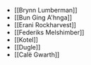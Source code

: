 - [[Brynn Lumberman]]
- [[Bun Ging A'hnga]]
- [[Erani Rockharvest]]
- [[Federiks Melshimber]]
- [[Kotel]]
- [[Dugle]]
- [[Calë Gwarth]]